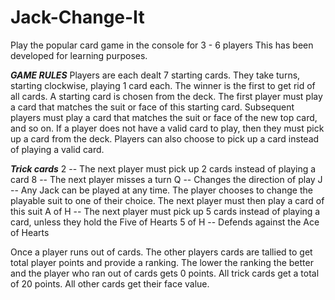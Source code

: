 # Jack-Change-It
Play the popular card game in the console for 3 - 6 players
This has been developed for learning purposes.

***GAME RULES***
Players are each dealt 7 starting cards. They take turns, starting clockwise, playing 1 card each. The winner is the first to get rid of all cards.
A starting card is chosen from the deck. The first player must play a card that matches the suit or face of this starting card.
Subsequent players must play a card that matches the suit or face of the new top card, and so on.
If a player does not have a valid card to play, then they must pick up a card from the deck. 
Players can also choose to pick up a card instead of playing a valid card.

***Trick cards***
2 -- The next player must pick up 2 cards instead of playing a card
8 -- The next player misses a turn
Q -- Changes the direction of play
J -- Any Jack can be played at any time. The player chooses to change the playable suit to one of their choice. The next player must then play a card of this suit
A of H -- The next player must pick up 5 cards instead of playing a card, unless they hold the Five of Hearts
5 of H -- Defends against the Ace of Hearts

Once a player runs out of cards. The other players cards are tallied to get total player points and provide a ranking. 
The lower the ranking the better and the player who ran out of cards gets 0 points.
All trick cards get a total of 20 points. All other cards get their face value.
